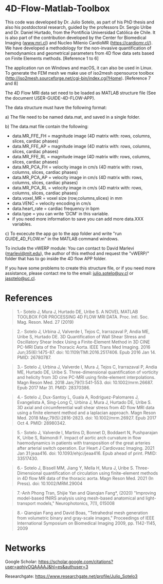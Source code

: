 # 4D-Flow-Matlab-Toolbox

This code was developed by Dr. Julio Sotelo, as part of his PhD thesis and also his postdoctoral research, guided by the professors Dr. Sergio Uribe and Dr. Daniel Hurtado, from the Pontificia Universidad Católica de Chile. It is also part of the contribution developed by the Center for Biomedical Imaging (www.mri.cl) and Nucleo Milenio CardioMR (https://cardiomr.cl/). We have developed a methodology for the non-invasive quantification of hemodynamics and geometrical parameters from 4D flow data sets based on Finite Elements methods. [Reference 1 to 6]

The application run on Windows and macOS, it can also be used in Linux. To generate the FEM mesh we make use of iso2mesh opensource toolbox (http://iso2mesh.sourceforge.net/cgi-bin/index.cgi?Home). [Reference 7 and 8]

The 4D Flow MRI data set need to be loaded as MATLAB structure file (See the document USER-GUIDE-4D-FLOW-APP). 

The data structure must have the following format:

a) The file need to be named data.mat, and saved in a single folder.

b) The data.mat file contain the following:

  - data.MR_FFE_FH = magnitude image (4D matrix with: rows, columns, slices, cardiac phases)
  - data.MR_FFE_AP = magnitude image (4D matrix with: rows, columns, slices, cardiac phases)
  - data.MR_FFE_RL = magnitude image (4D matrix with: rows, columns, slices, cardiac phases)
  - data.MR_PCA_FH = velocity image in cm/s (4D matrix with: rows, columns, slices, cardiac phases)
  - data.MR_PCA_AP = velocity image in cm/s (4D matrix with: rows, columns, slices, cardiac phases)
  - data.MR_PCA_RL = velocity image in cm/s (4D matrix with: rows, columns, slices, cardiac phases)
  - data.voxel_MR = voxel size (row,columns,slices) in mm
  - data.VENC = velocity encoding in cm/s
  - data.heart_rate = cardiac frequency in bpm
  - data.type = you can write 'DCM' in this variable.
  - if you need more information to save you can add more data.XXX variables. 
  
c) To excecute the app go to the app folder and write "run GUIDE_4D_FLOW.m" in the MATLAB command windows.

To include the vWERP module: You can contact to David Marlevi (marlevi@mit.edu), the author of this method and request the "vWERP/" folder that has to go inside the 4D flow APP folder.

If you have some problems to create this structure file, or if you need more assistance, please contact me to the email: julio.sotelo@uv.cl or jasotelo@uc.cl.

# References

>1.- Sotelo J, Mura J, Hurtado DE, Uribe S. A NOVEL MATLAB TOOLBOX FOR PROCESSING 4D FLOW MRI DATA. Proc. Intl. Soc. Mag. Reson. Med. 27 (2019)

>2.- Sotelo J, Urbina J, Valverde I, Tejos C, Irarrazaval P, Andia ME, Uribe S, Hurtado DE. 3D Quantification of Wall Shear Stress and Oscillatory Shear Index Using a Finite-Element Method in 3D CINE PC-MRI Data of the Thoracic Aorta. IEEE Trans Med Imaging. 2016 Jun;35(6):1475-87. doi: 10.1109/TMI.2016.2517406. Epub 2016 Jan 14. PMID: 26780787.

>3.- Sotelo J, Urbina J, Valverde I, Mura J, Tejos C, Irarrazaval P, Andia ME, Hurtado DE, Uribe S. Three-dimensional quantification of vorticity and helicity from 3D cine PC-MRI using finite-element interpolations. Magn Reson Med. 2018 Jan;79(1):541-553. doi: 10.1002/mrm.26687. Epub 2017 Mar 31. PMID: 28370386.

>4.- Sotelo J, Dux-Santoy L, Guala A, Rodríguez-Palomares J, Evangelista A, Sing-Long C, Urbina J, Mura J, Hurtado DE, Uribe S. 3D axial and circumferential wall shear stress from 4D flow MRI data using a finite element method and a laplacian approach. Magn Reson Med. 2018 May;79(5):2816-2823. doi: 10.1002/mrm.26927. Epub 2017 Oct 4. PMID: 28980342.

>5.- Sotelo J, Valverde I, Martins D, Bonnet D, Boddaert N, Pushparajan K, Uribe S, Raimondi F. Impact of aortic arch curvature in flow haemodynamics in patients with transposition of the great arteries after arterial switch operation. Eur Heart J Cardiovasc Imaging. 2021 Jan 31:jeaa416. doi: 10.1093/ehjci/jeaa416. Epub ahead of print. PMID: 33517430.

>6.- Sotelo J, Bissell MM, Jiang Y, Mella H, Mura J, Uribe S. Three-Dimensional quantification of circulation using finite-element methods in 4D flow MR data of the thoracic aorta. Magn Reson Med. 2021 (In Press). doi: 10.1002/MRM.29004

>7.-Anh Phong Tran, Shijie Yan and Qianqian Fang*, (2020) "Improving model-based fNIRS analysis using mesh-based anatomical and light-transport models," Neurophotonics, 7(1), 015008

>8.- Qianqian Fang and David Boas, "Tetrahedral mesh generation from volumetric binary and gray-scale images," Proceedings of IEEE International Symposium on Biomedical Imaging 2009, pp. 1142-1145, 2009

# Networks

Google Scholar: https://scholar.google.com/citations?user=aqhjvOQAAAAJ&hl=es&authuser=3

Researchgate: https://www.researchgate.net/profile/Julio_Sotelo3
